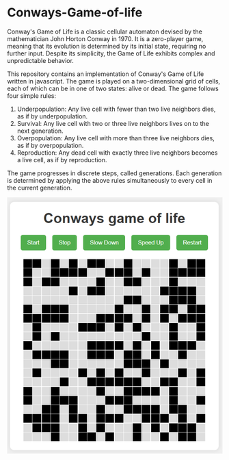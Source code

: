 # Conways-Game-of-life

Conway's Game of Life is a classic cellular automaton devised by the mathematician John Horton Conway in 1970. It is a zero-player game, meaning that its evolution is determined by its initial state, requiring no further input. Despite its simplicity, the Game of Life exhibits complex and unpredictable behavior.

This repository contains an implementation of Conway's Game of Life written in javascript. The game is played on a two-dimensional grid of cells, each of which can be in one of two states: alive or dead. The game follows four simple rules:

1. Underpopulation: Any live cell with fewer than two live neighbors dies, as if by underpopulation.
2. Survival: Any live cell with two or three live neighbors lives on to the next generation.
3. Overpopulation: Any live cell with more than three live neighbors dies, as if by overpopulation.
4. Reproduction: Any dead cell with exactly three live neighbors becomes a live cell, as if by reproduction.

The game progresses in discrete steps, called generations. Each generation is determined by applying the above rules simultaneously to every cell in the current generation.


![Game of life](images/gameoflife.png)
